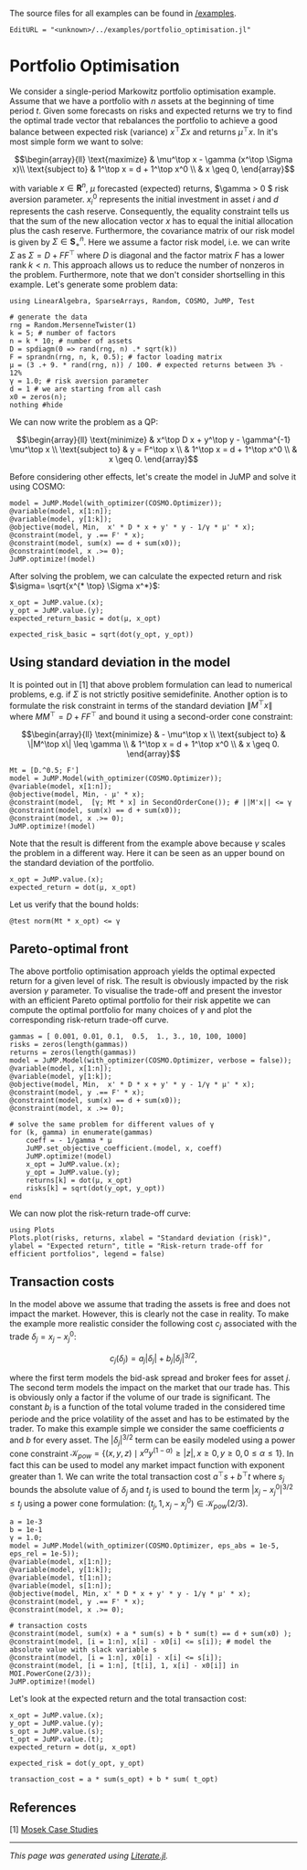 The source files for all examples can be found in [/examples](https://github.com/oxfordcontrol/COSMO.jl/tree/master/examples/).
```@meta
EditURL = "<unknown>/../examples/portfolio_optimisation.jl"
```

# Portfolio Optimisation

We consider a single-period Markowitz portfolio optimisation example.
Assume that we have a portfolio with $n$ assets at the beginning of time period $t$. Given some forecasts on risks and expected returns we try to find the optimal trade vector that rebalances the portfolio to achieve a good balance between expected risk (variance) $x^\top \Sigma x$ and returns $\mu^\top x$. In it's most simple form we want to solve:
```math
\begin{array}{ll} \text{maximize} &  \mu^\top x - \gamma (x^\top \Sigma x)\\
\text{subject to} &  1^\top x = d + 1^\top x^0 \\
                   &  x  \geq 0,
\end{array}
```
with variable $x \in \mathbf{R}^n$, $\mu$ forecasted (expected) returns, $\gamma > 0 $ risk aversion parameter. $x^0_i$ represents the initial investment in asset $i$ and $d$ represents the cash reserve. Consequently, the equality constraint tells us that the sum of the new allocation vector $x$ has to equal the initial allocation plus the cash reserve. Furthermore, the covariance matrix of our risk model is given by $\Sigma \in \mathbf{S}_+^n$. Here we assume a factor risk model, i.e. we can write $\Sigma$ as $\Sigma = D + F F^\top$ where $D$ is diagonal and the factor matrix $F$ has a lower rank $k < n$. This approach allows us to reduce the number of nonzeros in the problem. Furthermore, note that we don't consider shortselling in this example. Let's generate some problem data:

```@example portfolio_optimisation
using LinearAlgebra, SparseArrays, Random, COSMO, JuMP, Test

# generate the data
rng = Random.MersenneTwister(1)
k = 5; # number of factors
n = k * 10; # number of assets
D = spdiagm(0 => rand(rng, n) .* sqrt(k))
F = sprandn(rng, n, k, 0.5); # factor loading matrix
μ = (3 .+ 9. * rand(rng, n)) / 100. # expected returns between 3% - 12%
γ = 1.0; # risk aversion parameter
d = 1 # we are starting from all cash
x0 = zeros(n);
nothing #hide
```

We can now write the problem as a QP:
```math
\begin{array}{ll} \text{minimize} &  x^\top D x + y^\top y - \gamma^{-1} \mu^\top x \\
\text{subject to} &  y = F^\top x \\
                  &  1^\top x = d + 1^\top x^0 \\
                   &  x  \geq 0.
\end{array}
```
Before considering other effects, let's create the model in JuMP and solve it using COSMO:

```@example portfolio_optimisation
model = JuMP.Model(with_optimizer(COSMO.Optimizer));
@variable(model, x[1:n]);
@variable(model, y[1:k]);
@objective(model, Min,  x' * D * x + y' * y - 1/γ * μ' * x);
@constraint(model, y .== F' * x);
@constraint(model, sum(x) == d + sum(x0));
@constraint(model, x .>= 0);
JuMP.optimize!(model)
```

After solving the problem, we can calculate the expected return and risk $\sigma= \sqrt{x^{* \top} \Sigma x^*}$:

```@example portfolio_optimisation
x_opt = JuMP.value.(x);
y_opt = JuMP.value.(y);
expected_return_basic = dot(μ, x_opt)
```

```@example portfolio_optimisation
expected_risk_basic = sqrt(dot(y_opt, y_opt))
```

## Using standard deviation in the model
It is pointed out in \[1\] that above problem formulation can lead to numerical problems, e.g. if $\Sigma$ is not strictly positive semidefinite. Another option is to formulate the risk constraint in terms of the standard deviation $\|M^\top x \|$ where $M M^\top = D + F F^\top$ and bound it using a second-order cone constraint:
```math
\begin{array}{ll} \text{minimize} &  - \mu^\top x \\
\text{subject to} &    \|M^\top x\| \leq \gamma \\
                  &  1^\top x = d + 1^\top x^0 \\
                   &  x  \geq 0.
\end{array}
```

```@example portfolio_optimisation
Mt = [D.^0.5; F']
model = JuMP.Model(with_optimizer(COSMO.Optimizer));
@variable(model, x[1:n]);
@objective(model, Min, - μ' * x);
@constraint(model,  [γ; Mt * x] in SecondOrderCone()); # ||M'x|| <= γ
@constraint(model, sum(x) == d + sum(x0));
@constraint(model, x .>= 0);
JuMP.optimize!(model)
```

Note that the result is different from the example above because $\gamma$ scales the problem in a different way. Here it can be seen as an upper bound on the standard deviation of the portfolio.

```@example portfolio_optimisation
x_opt = JuMP.value.(x);
expected_return = dot(μ, x_opt)
```

Let us verify that the bound holds:

```@example portfolio_optimisation
@test norm(Mt * x_opt) <= γ
```

## Pareto-optimal front
The above portfolio optimisation approach yields the optimal expected return for a given level of risk. The result is obviously impacted by the risk aversion $\gamma$ parameter. To visualise the trade-off and present the investor with an efficient Pareto optimal portfolio for their risk appetite we can compute the optimal portfolio for many choices of $\gamma$ and plot the corresponding risk-return trade-off curve.

```@example portfolio_optimisation
gammas = [ 0.001, 0.01, 0.1,  0.5,  1., 3., 10, 100, 1000]
risks = zeros(length(gammas))
returns = zeros(length(gammas))
model = JuMP.Model(with_optimizer(COSMO.Optimizer, verbose = false));
@variable(model, x[1:n]);
@variable(model, y[1:k]);
@objective(model, Min,  x' * D * x + y' * y - 1/γ * μ' * x);
@constraint(model, y .== F' * x);
@constraint(model, sum(x) == d + sum(x0));
@constraint(model, x .>= 0);

# solve the same problem for different values of γ
for (k, gamma) in enumerate(gammas)
    coeff = - 1/gamma * μ
    JuMP.set_objective_coefficient.(model, x, coeff)
    JuMP.optimize!(model)
    x_opt = JuMP.value.(x);
    y_opt = JuMP.value.(y);
    returns[k] = dot(μ, x_opt)
    risks[k] = sqrt(dot(y_opt, y_opt))
end
```

We can now plot the risk-return trade-off curve:

```@example portfolio_optimisation
using Plots
Plots.plot(risks, returns, xlabel = "Standard deviation (risk)", ylabel = "Expected return", title = "Risk-return trade-off for efficient portfolios", legend = false)
```

## Transaction costs
In the model above we assume that trading the assets is free and does not impact the market. However, this is clearly not the case in reality. To make the example more realistic consider the following cost $c_j$ associated with the trade $δ_j = x_j - x_j^0$:
```math
c_j(\delta_j) = a_j |\delta_j| + b_j |\delta_j|^{3/2},
```
where the first term models the bid-ask spread and broker fees for asset $j$. The second term models the impact on the market that our trade has. This is obviously only a factor if the volume of our trade is significant. The constant $b_j$ is a function of the total volume traded in the considered time periode and the price volatility of the asset and has to be estimated by the trader. To make this example simple we consider the same coefficients $a$ and $b$ for every asset. The $|\delta_j|^{3/2}$ term can be easily modeled using a power cone constraint $\mathcal{K}_{pow} = \{(x, y, z) \mid x^\alpha y^{(1-\alpha)} \geq |z|, x \geq 0, y \geq 0, 0 \leq \alpha \leq 1 \}$. In fact this can be used to model any market impact function with exponent greater than 1.
We can write the total transaction cost $a^\top s + b^\top t$ where $s_j$ bounds the absolute value of $\delta_j$ and $t_{j}$ is used to bound the term $|x_j - x_j^0|^{3/2} \leq t_{j}$ using a power cone formulation: $(t_{j}, 1, x_j - x_j^0) \in \mathcal{K}_{pow}(2/3)$.

```@example portfolio_optimisation
a = 1e-3
b = 1e-1
γ = 1.0;
model = JuMP.Model(with_optimizer(COSMO.Optimizer, eps_abs = 1e-5, eps_rel = 1e-5));
@variable(model, x[1:n]);
@variable(model, y[1:k]);
@variable(model, t[1:n]);
@variable(model, s[1:n]);
@objective(model, Min, x' * D * x + y' * y - 1/γ * μ' * x);
@constraint(model, y .== F' * x);
@constraint(model, x .>= 0);

# transaction costs
@constraint(model, sum(x) + a * sum(s) + b * sum(t) == d + sum(x0) );
@constraint(model, [i = 1:n], x[i] - x0[i] <= s[i]); # model the absolute value with slack variable s
@constraint(model, [i = 1:n], x0[i] - x[i] <= s[i]);
@constraint(model, [i = 1:n], [t[i], 1, x[i] - x0[i]] in MOI.PowerCone(2/3));
JuMP.optimize!(model)
```

Let's look at the expected return and the total transaction cost:

```@example portfolio_optimisation
x_opt = JuMP.value.(x);
y_opt = JuMP.value.(y);
s_opt = JuMP.value.(s);
t_opt = JuMP.value.(t);
expected_return = dot(μ, x_opt)
```

```@example portfolio_optimisation
expected_risk = dot(y_opt, y_opt)
```

```@example portfolio_optimisation
transaction_cost = a * sum(s_opt) + b * sum( t_opt)
```

## References
[1] [Mosek Case Studies](https://docs.mosek.com/9.2/pythonfusion/case-studies-portfolio.html)

---

*This page was generated using [Literate.jl](https://github.com/fredrikekre/Literate.jl).*


